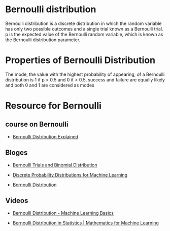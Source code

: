 # Bernoulli distribution
Bernoulli distribution is a discrete distribution in which the random variable has only two possible outcomes and a single trial known as a Bernoulli trial. p is the expected value of the Bernoulli random variable, which is known as the Bernoulli distribution parameter.
 
# Properties of Bernoulli Distribution
The mode, the value with the highest probability of appearing, of a Bernoulli distribution is 1 if p > 0.5 and 0 if < 0.5, success and failure are equally likely and both 0 and 1 are considered as modes

# Resource for Bernoulli
## course on Bernoulli
- [Bernoulli Distribution Explained](https://www.mygreatlearning.com/blog/bernoulli-distribution-explained/)
## Bloges
- [Bernoulli Trials and Binomial Distribution](https://www.vedantu.com/maths/bernoulli-trials-and-binomial-distribution)

- [Discrete Probability Distributions for Machine Learning](https://machinelearningmastery.com/discrete-probability-distributions-for-machine-learning/)

- [Bernoulli Distribution](https://deepai.org/machine-learning-glossary-and-terms/bernoulli-distribution)
## Videos
- [Bernoulli Distribution - Machine Learning Basics](https://youtu.be/h1ub6yy2iqU)

- [Bernoulli Distribution in Statistics | Mathematics for Machine Learning](https://youtu.be/u6t7o14GgK4)
